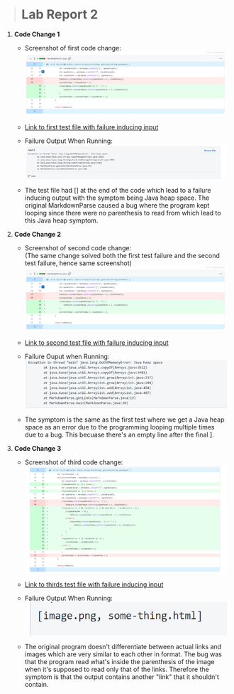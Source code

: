 > # Lab Report 2

 1. **Code Change 1**
    - Screenshot of first code change:
        ![Image](Change1.png)

    - [Link to first test file with failure inducing input](Markdown.md)

    - Failure Output When Running:
        ![Image](Output1.png)

    - The test file had [] at the end of the code which lead to a failure inducing output with the symptom being Java heap space. The original MarkdownParse caused a bug where the program kept looping since there were no parenthesis to read from which lead to this Java heap symptom.

 2. **Code Change 2**
    - Screenshot of second code change:  
    (The same change solved both the first test failure and the second test failure, hence same screenshot)
        ![Image](Change1.png)

    - [Link to second test file with failure inducing input](test2.md)

    - Failure Ouput when Running:
        ![Image](output2.png) 

    - The symptom is the same as the first test where we get a Java heap space as an error due to the programming looping multiple times due to a bug. This becuase there's an empty line after the final ].

 3. **Code Change 3**
    - Screenshot of third code change:  
        ![Image](Change3.png)

    - [Link to thirds test file with failure inducing input](Test3.md)  

    - Failure Output When Running:  
        ![Image](output3.png)

    - The original program doesn't differentiate between actual links and images which are very similar to each other in format. The bug was that the program read what's inside the parenthesis of the image when it's supposed to read only that of the links. Therefore the symptom is that the output contains another "link" that it shouldn't contain.
